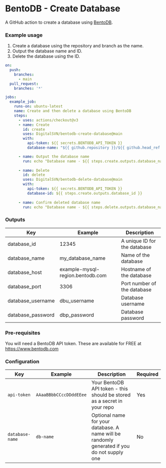 # BentoDB - Create Database

A GitHub action to create a database using [BentoDB](https://www.bentodb.com).

### Example usage
1. Create a database using the repository and branch as the name.
2. Output the database name and ID.
3. Delete the database using the ID.
```yaml
on:
  push:
    branches:
      - main
  pull_request:
    branches: '*'

jobs:
  example_job:
    runs-on: ubuntu-latest
    name: Create and then delete a database using BentoDB
    steps:
      - uses: actions/checkout@v3
      - name: Create
        id: create
        uses: DigitalSVN/bentodb-create-database@main
        with:
          api-token: ${{ secrets.BENTODB_API_TOKEN }}
          database-name: "${{ github.repository }}/${{ github.head_ref }}"

      - name: Output the database name
        run: echo "Database name - ${{ steps.create.outputs.database_name }}, ID - ${{ steps.create.outputs.database_id }}"
        
      - name: Delete
        id: delete
        uses: DigitalSVN/bentodb-delete-database@main
        with:
          api-token: ${{ secrets.BENTODB_API_TOKEN }}
          database-id: ${{ steps.create.outputs.database_id }}
          
      - name: Confirm deleted database name
        run: echo "Database name - ${{ steps.delete.outputs.database_name }}, ID - ${{ steps.delete.outputs.database_id }}"

```

### Outputs
| Key               | Example                          | Description                  |
|-------------------|----------------------------------|------------------------------|
| database_id       | 12345                            | A unique ID for the database |
| database_name     | my_database_name                 | Name of the database         |
| database_host     | example-mysql-region.bentodb.com | Hostname of the database     |
| database_port     | 3306                             | Port number of the database  |
| database_username | dbu_username                     | Database username            |
| database_password | dbp_password                     | Database password            |

### Pre-requisites
You will need a BentoDB API token. These are available for FREE at https://www.bentodb.com

### Configuration
| Key             | Example                | Description                                                                                 | Required |
|-----------------|------------------------|---------------------------------------------------------------------------------------------|----------|
| `api-token`     | `AAaaBBbbCCccDDddEEee` | Your BentoDB API token - this should be stored as a secret in your repo                     | Yes      |
| `database-name` | `db-name`              | Optional name for your database. A name will be randomly generated if you do not supply one | No       |
